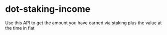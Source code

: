 # dot-staking-income
Use this API to get the amount you have earned via staking plus the value at the time in fiat